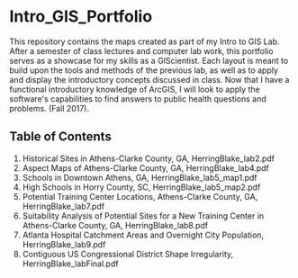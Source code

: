 # Intro_GIS_Portfolio
This repository contains the maps created as part of my Intro to GIS Lab. After a semester of class lectures and computer lab work, this portfolio serves as a showcase for my skills as a GIScientist. Each layout is meant to build upon the tools and methods of the previous lab, as well as to apply and display the introductory concepts discussed in class. Now that I have a functional introductory knowledge of ArcGIS, I will look to apply the software's capabilities to find answers to public health questions and problems. (Fall 2017). 

## Table of Contents

1. Historical Sites in Athens-Clarke County, GA, HerringBlake_lab2.pdf
2. Aspect Maps of Athens-Clarke County, GA, HerringBlake_lab4.pdf
3. Schools in Downtown Athens, GA, HerringBlake_lab5_map1.pdf
4. High Schools in Horry County, SC, HerringBlake_lab5_map2.pdf
5. Potential Training Center Locations, Athens-Clarke County, GA, HerringBlake_lab7.pdf
6. Suitability Analysis of Potential Sites for a New Training Center in Athens-Clarke County, GA, HerringBlake_lab8.pdf
7. Atlanta Hospital Catchment Areas and Overnight City Population, HerringBlake_lab9.pdf
8. Contiguous US Congressional District Shape Irregularity, HerringBlake_labFinal.pdf
